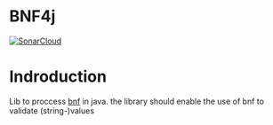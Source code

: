 # BNF4j
[![SonarCloud](https://sonarcloud.io/images/project_badges/sonarcloud-white.svg)](https://sonarcloud.io/summary/new_code?id=sebastian-toepfer_bnf4j)

# Indroduction
Lib to proccess [bnf](https://en.wikipedia.org/wiki/Backus%E2%80%93Naur_form) in java. the library should enable the use 
of bnf to validate (string-)values

